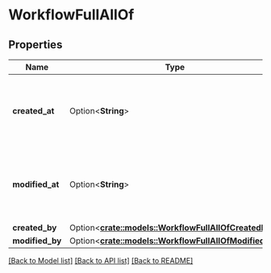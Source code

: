 # WorkflowFullAllOf

## Properties

Name | Type | Description | Notes
------------ | ------------- | ------------- | -------------
**created_at** | Option<**String**> | The date and time when the workflow was created on Box | [optional]
**modified_at** | Option<**String**> | The date and time when the workflow was last updated on Box | [optional]
**created_by** | Option<[**crate::models::WorkflowFullAllOfCreatedBy**](Workflow__Full_allOf_created_by.md)> |  | [optional]
**modified_by** | Option<[**crate::models::WorkflowFullAllOfModifiedBy**](Workflow__Full_allOf_modified_by.md)> |  | [optional]

[[Back to Model list]](../README.md#documentation-for-models) [[Back to API list]](../README.md#documentation-for-api-endpoints) [[Back to README]](../README.md)


